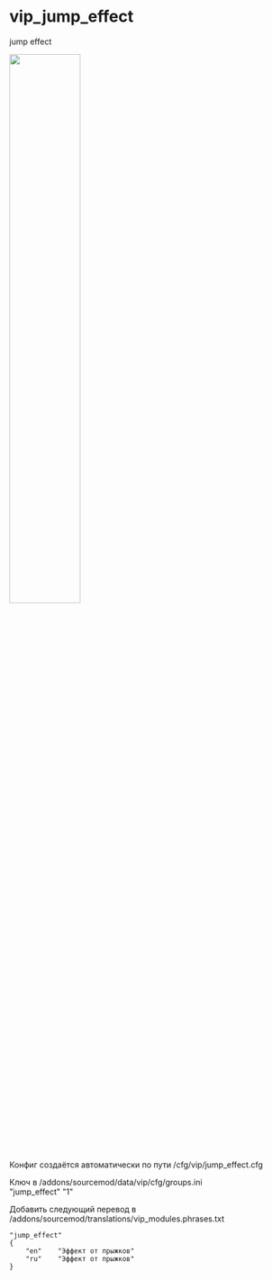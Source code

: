 # vip_jump_effect
jump effect

[<img src="https://img.youtube.com/vi/N68Who1DJpk/0.jpg" width="50%">](https://youtu.be/N68Who1DJpk)

Конфиг создаётся автоматически по пути /cfg/vip/jump_effect.cfg  

	
Ключ в /addons/sourcemod/data/vip/cfg/groups.ini  
"jump_effect" "1"  

Добавить следующий перевод в /addons/sourcemod/translations/vip_modules.phrases.txt  

    "jump_effect"
    {
        "en"    "Эффект от прыжков"
        "ru"    "Эффект от прыжков"
    }
